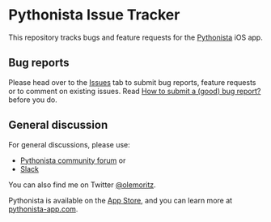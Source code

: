 # Pythonista Issue Tracker

This repository tracks bugs and feature requests for the [Pythonista](http://pythonista-app.com) iOS app.

## Bug reports

Please head over to the [Issues](https://github.com/omz/Pythonista-Issues/issues) tab to submit bug reports, feature requests or to comment on existing issues. Read [How to submit a (good) bug report?](CONTRIBUTING.md#how-to-submit-a-good-bug-report) before you do.

## General discussion

For general discussions, please use:

* [Pythonista community forum](https://forum.omz-software.com/category/5/pythonista) or
* [Slack](https://forum.omz-software.com/topic/3116/pythonista-slack-chat)

You can also find me on Twitter [@olemoritz](http://twitter.com/olemoritz).

Pythonista is available on the [App Store](https://itunes.apple.com/us/app/pythonista-3/id1085978097?ls=1&mt=8), and you can learn more at [pythonista-app.com](http://pythonista-app.com).
